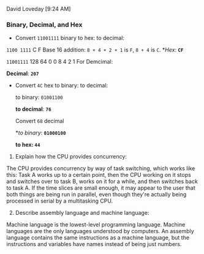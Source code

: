 <!-- Answers to the Short Answer Essay Questions go here -->

David Loveday [9:24 AM]
### Binary, Decimal, and Hex
* Convert `11001111` binary
    to hex:
    to decimal:

`1100 1111`
   C   F
Base 16 addition: `8 + 4 + 2 + 1` is `F`, `8 + 4` is `C`.
 **Hex*: **`CF`**



`11001111`
128  64  0  0  8  4  2  1
For Demcimal:

 **Decimal**: **`207`**


 * Convert `4C` hex
     to binary:
     to decimal:

    to binary: `01001100`

    **to decimal**: **`76`**



    Convert `68` decimal

    **to binary*: **`01000100`**

    **to hex: `44`**


1. Explain how the CPU provides concurrency:

The CPU provides concurrency by way of task switching, which works like this: Task A works up to a certain point, then the CPU working on it stops and switches over to task B, works on it for a while, and then switches back to task A. If the time slices are small enough, it may appear to the user that both things are being run in parallel, even though they're actually being processed in serial by a multitasking CPU.


2. Describe assembly language and machine language:

Machine language is the lowest-level programming language. Machine languages are the only languages understood by computers. An assembly language contains the same instructions as a machine language, but the instructions and variables have names instead of being just numbers.


